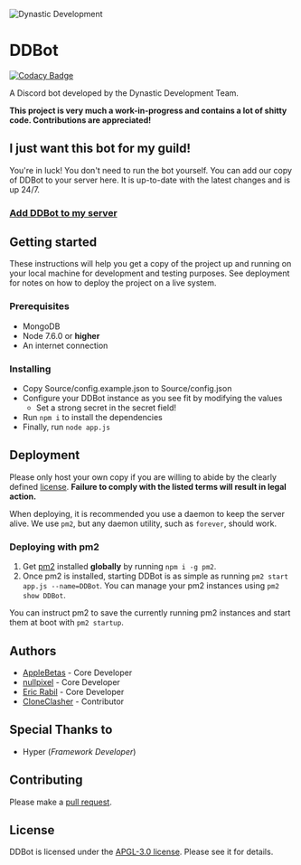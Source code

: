 ![Dynastic Development](https://github.com/dynasticdevelop/assets/raw/master/images/brand.png)

# DDBot

[![Codacy Badge](https://api.codacy.com/project/badge/Grade/468abe6cdd264bf7938087bef66d473a)](https://www.codacy.com/app/ericjrabil/DDBot?utm_source=github.com&utm_medium=referral&utm_content=dynasticdevelop/DDBot&utm_campaign=badger)

A Discord bot developed by the Dynastic Development Team.

**This project is very much a work-in-progress and contains a lot of shitty code. Contributions are appreciated!**

## I just want this bot for my guild!

You're in luck! You don't need to run the bot yourself. You can add our copy of DDBot to your server here. It is up-to-date with the latest changes and is up 24/7.

### [Add DDBot to my server](https://discordapp.com/oauth2/authorize?client_id=290294410938155008&permissions=535882838&redirect_uri=https%3A%2F%2Fdynastic.co%2Fbot%2Fauth&response_type=code&scope=bot&state=tEP4SiYR1px4nX7xuuw686LQT9hFuXGivSAneqAcCgQ%3D)

## Getting started

These instructions will help you get a copy of the project up and running on your local machine for development and testing purposes. See deployment for notes on how to deploy the project on a live system.

### Prerequisites

* MongoDB
* Node 7.6.0 or **higher**
* An internet connection

### Installing

* Copy Source/config.example.json to Source/config.json
* Configure your DDBot instance as you see fit by modifying the values
    * Set a strong secret in the secret field!
* Run `npm i` to install the dependencies
* Finally, run `node app.js`

## Deployment

Please only host your own copy if you are willing to abide by the clearly defined [license](https://github.com/dynasticdevelop/DDBot/blob/master/LICENSE). **Failure to comply with the listed terms will result in legal action.**

When deploying, it is recommended you use a daemon to keep the server alive. We use `pm2`, but any daemon utility, such as `forever`, should work.

### Deploying with pm2

1. Get [pm2](http://pm2.keymetrics.io) installed **globally** by running `npm i -g pm2`.
2. Once pm2 is installed, starting DDBot is as simple as running `pm2 start app.js --name=DDBot`.
You can manage your pm2 instances using `pm2 show DDBot`.

You can instruct pm2 to save the currently running pm2 instances and start them at boot with `pm2 startup`.

## Authors

* [AppleBetas](https://applebetas.co) - Core Developer
* [nullpixel](https://nullpixel.uk) - Core Developer
* [Eric Rabil](https://www.github.com/EricRabil) - Core Developer 
* [CloneClasher](https://www.github.com/CloneClasher) - Contributor

## Special Thanks to

* Hyper (*Framework Developer*)

## Contributing 

Please make a [pull request](/https://github.com/dynasticdevelop/DDBot/pulls).

## License

DDBot is licensed under the [APGL-3.0 license](https://github.com/dynasticdevelop/DDBot/blob/master/LICENSE). Please see it for details.
